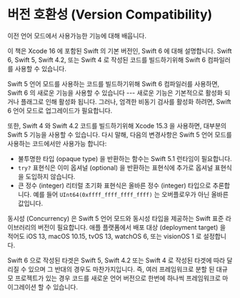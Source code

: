 # 버전 호환성 \(Version Compatibility\)

이전 언어 모드에서 사용가능한 기능에 대해 배웁니다.

이 책은 Xcode 16 에 포함된 Swift 의 기본 버전인,
Swift 6 에 대해 설명합니다.
Swift 6, Swift 5, Swift 4.2, 또는 Swift 4 로 작성된
코드를 빌드하기위해 Swift 6 컴파일러를 사용할 수 있습니다.

Swift 5 언어 모드를 사용하는 코드를 빌드하기위해
Swift 6 컴파일러를 사용하면,
Swift 6 의 새로운 기능을 사용할 수 있습니다 ---
새로운 기능은 기본적으로 활성화 되거나 플래그로 인해 활성화 됩니다.
그러나, 엄격한 비동기 검사를 활성화 하려면,
Swift 6 언어 모드로 업그레이드가 필요합니다.

또한,
Swift 4 와 Swift 4.2 코드를 빌드하기위해 Xcode 15.3 을 사용하면,
대부분의 Swift 5 기능을 사용할 수 있습니다.
다시 말해,
다음의 변경사항은 Swift 5 언어 모드를 사용하는
코드에서만 사용가능 합니다:

* 불투명한 타입 (opaque type) 을 반환하는 함수는 Swift 5.1 런타임이 필요합니다.
* `try?` 표현식은 이미 옵셔널 (optional) 을 반환하는 표현식에 추가로 옵셔널 표현식을 도입하지 않습니다.
* 큰 정수 (integer) 리터럴 초기화 표현식은 올바른 정수 (integer) 타입으로 추론합니다. 예를 들어 `UInt64(0xffff_ffff_ffff_ffff)` 는 오버플로우가 아닌 올바른 값입니다.

동시성 (Concurrency) 은 Swift 5 언어 모드와
동시성 타입을 제공하는 Swift 표준 라이브러리의 버전이 필요합니다.
애플 플랫폼에서 배포 대상 (deployment target) 을 적어도
iOS 13, macOS 10.15, tvOS 13, watchOS 6, 또는 visionOS 1 로 설정합니다.

Swift 6 으로 작성된 타겟은
Swift 5, Swift 4.2 또는 Swift 4 로 작성된 타겟에 따라 달리질 수 있으며
그 반대의 경우도 마찬가지입니다.
즉, 여러 프레임워크로 분할 된 대규모 프로젝트가 있는 경우
코드를 새로운 언어 버전으로
한번에 하나씩 프레임워크로 마이그레이션 할 수 있습니다.
